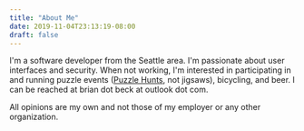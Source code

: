 ```yaml
---
title: "About Me"
date: 2019-11-04T23:13:19-08:00
draft: false
---
```


I'm a software developer from the Seattle area.  I'm passionate about user interfaces and security.  When not working, I'm interested in participating in and running puzzle events ([Puzzle Hunts](https://en.wikipedia.org/wiki/Microsoft_Puzzle_Hunt), not jigsaws), bicycling, and beer.  I can be reached at brian dot beck at outlook dot com.

All opinions are my own and not those of my employer or any other organization.